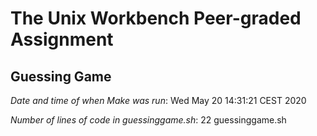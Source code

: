 # The Unix Workbench Peer-graded Assignment
## Guessing Game
*Date and time of when Make was run*: Wed May 20 14:31:21 CEST 2020

 *Number of lines of code in guessinggame.sh*: 22 guessinggame.sh
